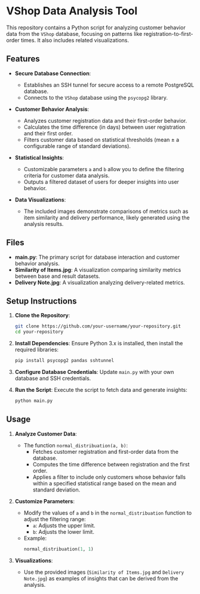 
# VShop Data Analysis Tool

This repository contains a Python script for analyzing customer behavior data from the `VShop` database, focusing on patterns like registration-to-first-order times. It also includes related visualizations.

## Features

- **Secure Database Connection**:
  - Establishes an SSH tunnel for secure access to a remote PostgreSQL database.
  - Connects to the `VShop` database using the `psycopg2` library.

- **Customer Behavior Analysis**:
  - Analyzes customer registration data and their first-order behavior.
  - Calculates the time difference (in days) between user registration and their first order.
  - Filters customer data based on statistical thresholds (mean ± a configurable range of standard deviations).

- **Statistical Insights**:
  - Customizable parameters `a` and `b` allow you to define the filtering criteria for customer data analysis.
  - Outputs a filtered dataset of users for deeper insights into user behavior.

- **Data Visualizations**:
  - The included images demonstrate comparisons of metrics such as item similarity and delivery performance, likely generated using the analysis results.

## Files

- **main.py**: The primary script for database interaction and customer behavior analysis.
- **Similarity of Items.jpg**: A visualization comparing similarity metrics between base and result datasets.
- **Delivery Note.jpg**: A visualization analyzing delivery-related metrics.

## Setup Instructions

1. **Clone the Repository**:
   ```bash
   git clone https://github.com/your-username/your-repository.git
   cd your-repository
   ```

2. **Install Dependencies**:
   Ensure Python 3.x is installed, then install the required libraries:
   ```bash
   pip install psycopg2 pandas sshtunnel
   ```

3. **Configure Database Credentials**:
   Update `main.py` with your own database and SSH credentials.

4. **Run the Script**:
   Execute the script to fetch data and generate insights:
   ```bash
   python main.py
   ```

## Usage

1. **Analyze Customer Data**:
   - The function `normal_distribuation(a, b)`:
     - Fetches customer registration and first-order data from the database.
     - Computes the time difference between registration and the first order.
     - Applies a filter to include only customers whose behavior falls within a specified statistical range based on the mean and standard deviation.

2. **Customize Parameters**:
   - Modify the values of `a` and `b` in the `normal_distribuation` function to adjust the filtering range:
     - `a`: Adjusts the upper limit.
     - `b`: Adjusts the lower limit.
   - Example:
     ```python
     normal_distribuation(1, 1)
     ```

3. **Visualizations**:
   - Use the provided images (`Similarity of Items.jpg` and `Delivery Note.jpg`) as examples of insights that can be derived from the analysis.



